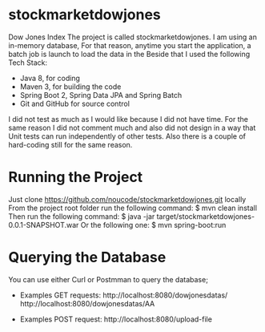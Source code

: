 # stockmarketdowjones
Dow Jones Index
The project is called stockmarketdowjones.
I am using an in-memory database,
For that reason, anytime you start the application, a batch job is launch to load the data in the 
Beside that I used the following Tech Stack:
- Java 8, for coding
- Maven 3, for building the code
- Spring Boot 2, Spring Data JPA and Spring Batch
- Git and GitHub for source control

I did not test as much as I would like because I did not have time.
For the same reason I did not comment much and also did not design in a way that Unit tests can run independently of other tests.
Also there is a couple of  hard-coding still for the same reason.

# Running the Project
Just clone https://github.com/noucode/stockmarketdowjones.git locally
From the project root folder run the following command:
  $ mvn clean install
Then run the following command:
  $ java -jar target/stockmarketdowjones-0.0.1-SNAPSHOT.war
Or the following one:
  $ mvn spring-boot:run
  
# Querying the Database
You can use either Curl or Postmman to query the database;
- Examples GET requests:
http://localhost:8080/dowjonesdatas/
http://localhost:8080/dowjonesdatas/AA

- Examples POST request:
http://localhost:8080/upload-file


  
  
